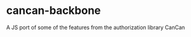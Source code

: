 cancan-backbone
===============

A JS port of some of the features from the authorization library CanCan